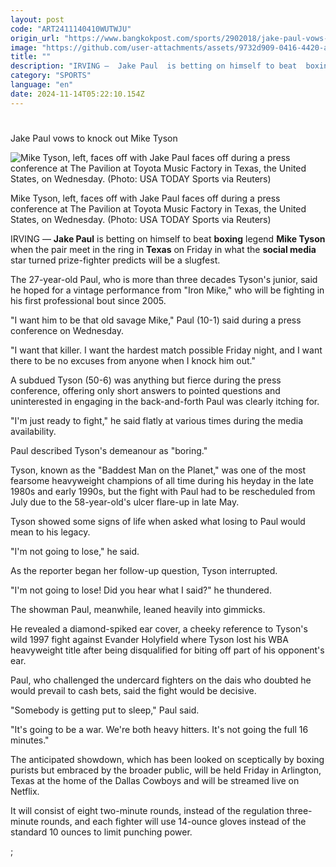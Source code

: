 ```yaml
---
layout: post
code: "ART2411140410WUTWJU"
origin_url: "https://www.bangkokpost.com/sports/2902018/jake-paul-vows-to-knock-out-mike-tyson"
image: "https://github.com/user-attachments/assets/9732d909-0416-4420-afbf-eb9c7807a4d3"
title: ""
description: "IRVING —  Jake Paul  is betting on himself to beat  boxing  legend  Mike Tyson  when the pair meet in the ring in  Texas  on Friday in what the  social media  star turned prize-fighter predicts will be a slugfest."
category: "SPORTS"
language: "en"
date: 2024-11-14T05:22:10.154Z
---
```


# 

Jake Paul vows to knock out Mike Tyson

![Mike Tyson, left, faces off with Jake Paul faces off during a press conference at The Pavilion at Toyota Music Factory in Texas, the United States, on Wednesday. (Photo: USA TODAY Sports via Reuters)](https://github.com/user-attachments/assets/7f5e6116-f940-4ee0-aec0-2d225f682810)

Mike Tyson, left, faces off with Jake Paul faces off during a press conference at The Pavilion at Toyota Music Factory in Texas, the United States, on Wednesday. (Photo: USA TODAY Sports via Reuters)

IRVING — **Jake Paul** is betting on himself to beat **boxing** legend **Mike Tyson** when the pair meet in the ring in **Texas** on Friday in what the **social media** star turned prize-fighter predicts will be a slugfest.

The 27-year-old Paul, who is more than three decades Tyson's junior, said he hoped for a vintage performance from "Iron Mike," who will be fighting in his first professional bout since 2005.

"I want him to be that old savage Mike," Paul (10-1) said during a press conference on Wednesday.

"I want that killer. I want the hardest match possible Friday night, and I want there to be no excuses from anyone when I knock him out."

A subdued Tyson (50-6) was anything but fierce during the press conference, offering only short answers to pointed questions and uninterested in engaging in the back-and-forth Paul was clearly itching for.

"I'm just ready to fight," he said flatly at various times during the media availability.

Paul described Tyson's demeanour as "boring."

Tyson, known as the "Baddest Man on the Planet," was one of the most fearsome heavyweight champions of all time during his heyday in the late 1980s and early 1990s, but the fight with Paul had to be rescheduled from July due to the 58-year-old's ulcer flare-up in late May.

Tyson showed some signs of life when asked what losing to Paul would mean to his legacy.

"I'm not going to lose," he said.

As the reporter began her follow-up question, Tyson interrupted.

"I'm not going to lose! Did you hear what I said?" he thundered.

The showman Paul, meanwhile, leaned heavily into gimmicks.

He revealed a diamond-spiked ear cover, a cheeky reference to Tyson's wild 1997 fight against Evander Holyfield where Tyson lost his WBA heavyweight title after being disqualified for biting off part of his opponent's ear.

Paul, who challenged the undercard fighters on the dais who doubted he would prevail to cash bets, said the fight would be decisive.

"Somebody is getting put to sleep," Paul said.

"It's going to be a war. We're both heavy hitters. It's not going the full 16 minutes."

The anticipated showdown, which has been looked on sceptically by boxing purists but embraced by the broader public, will be held Friday in Arlington, Texas at the home of the Dallas Cowboys and will be streamed live on Netflix.

It will consist of eight two-minute rounds, instead of the regulation three-minute rounds, and each fighter will use 14-ounce gloves instead of the standard 10 ounces to limit punching power.

;